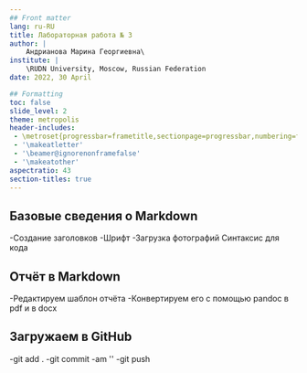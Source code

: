 ```yaml
---
## Front matter
lang: ru-RU
title: Лабораторная работа № 3
author: |
	Андрианова Марина Георгиевна\
institute: |
	\RUDN University, Moscow, Russian Federation
date: 2022, 30 April

## Formatting
toc: false
slide_level: 2
theme: metropolis
header-includes: 
 - \metroset{progressbar=frametitle,sectionpage=progressbar,numbering=fraction}
 - '\makeatletter'
 - '\beamer@ignorenonframefalse'
 - '\makeatother'
aspectratio: 43
section-titles: true
---
```



## Базовые сведения о Markdown

-Создание заголовков
-Шрифт
-Загрузка фотографий
Синтаксис для кода

## Отчёт в Markdown

-Редактируем шаблон отчёта
-Конвертируем его с помощью pandoc в pdf и в docx

## Загружаем в GitHub

-git add .
-git commit -am ''
-git push
